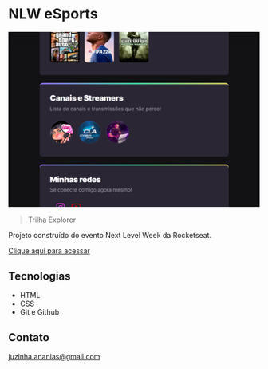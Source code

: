 # NLW eSports 

![preview](./.github/preview.png)

> Trilha Explorer

Projeto construído do evento Next Level Week da Rocketseat.

[Clique aqui para acessar](https://esports-juananias.netlify.app/)


## Tecnologias

- HTML
- CSS
- Git e Github

## Contato

juzinha.ananias@gmail.com